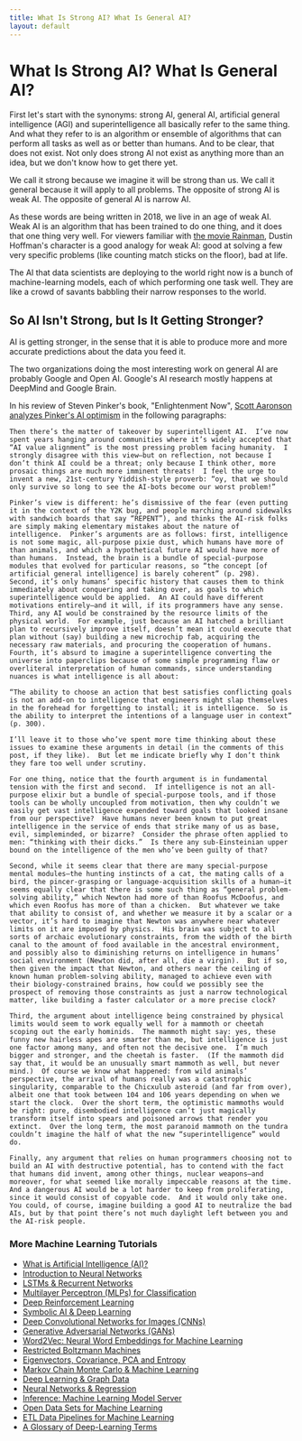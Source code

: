 ```yaml
---
title: What Is Strong AI? What Is General AI?
layout: default
---
```


# What Is Strong AI? What Is General AI?

First let's start with the synonyms: strong AI, general AI, artificial general intelligence (AGI) and superintelligence all basically refer to the same thing. And what they refer to is an algorithm or ensemble of algorithms that can perform all tasks as well as or better than humans. And to be clear, that does not exist. Not only does strong AI not exist as anything more than an idea, but we don't know how to get there yet. 

We call it strong because we imagine it will be strong than us. We call it general because it will apply to all problems. The opposite of strong AI is weak AI. The opposite of general AI is narrow AI. 

As these words are being written in 2018, we live in an age of weak AI. Weak AI is an algorithm that has been trained to do one thing, and it does that one thing very well. For viewers familiar with [the movie Rainman](http://www.imdb.com/title/tt0095953/), Dustin Hoffman's character is a good analogy for weak AI: good at solving a few very specific problems (like counting match sticks on the floor), bad at life. 

The AI that data scientists are deploying to the world right now is a bunch of machine-learning models, each of which performing one task well. They are like a crowd of savants babbling their narrow responses to the world. 

## So AI Isn't Strong, but Is It Getting Stronger?

AI is getting stronger, in the sense that it is able to produce more and more accurate predictions about the data you feed it. 

The two organizations doing the most interesting work on general AI are probably Google and Open AI. Google's AI research mostly happens at DeepMind and Google Brain. 

In his review of Steven Pinker's book, "Enlightenment Now", [Scott Aaronson analyzes Pinker's AI optimism](https://www.scottaaronson.com/blog/?p=3654) in the following paragraphs:

```
Then there’s the matter of takeover by superintelligent AI.  I’ve now spent years hanging around communities where it’s widely accepted that “AI value alignment” is the most pressing problem facing humanity.  I strongly disagree with this view—but on reflection, not because I don’t think AI could be a threat; only because I think other, more prosaic things are much more imminent threats!  I feel the urge to invent a new, 21st-century Yiddish-style proverb: “oy, that we should only survive so long to see the AI-bots become our worst problem!”

Pinker’s view is different: he’s dismissive of the fear (even putting it in the context of the Y2K bug, and people marching around sidewalks with sandwich boards that say “REPENT”), and thinks the AI-risk folks are simply making elementary mistakes about the nature of intelligence.  Pinker’s arguments are as follows: first, intelligence is not some magic, all-purpose pixie dust, which humans have more of than animals, and which a hypothetical future AI would have more of than humans.  Instead, the brain is a bundle of special-purpose modules that evolved for particular reasons, so “the concept [of artificial general intelligence] is barely coherent” (p. 298).  Second, it’s only humans’ specific history that causes them to think immediately about conquering and taking over, as goals to which superintelligence would be applied.  An AI could have different motivations entirely—and it will, if its programmers have any sense.  Third, any AI would be constrained by the resource limits of the physical world.  For example, just because an AI hatched a brilliant plan to recursively improve itself, doesn’t mean it could execute that plan without (say) building a new microchip fab, acquiring the necessary raw materials, and procuring the cooperation of humans.  Fourth, it’s absurd to imagine a superintelligence converting the universe into paperclips because of some simple programming flaw or overliteral interpretation of human commands, since understanding nuances is what intelligence is all about:

“The ability to choose an action that best satisfies conflicting goals is not an add-on to intelligence that engineers might slap themselves in the forehead for forgetting to install; it is intelligence.  So is the ability to interpret the intentions of a language user in context” (p. 300).

I’ll leave it to those who’ve spent more time thinking about these issues to examine these arguments in detail (in the comments of this post, if they like).  But let me indicate briefly why I don’t think they fare too well under scrutiny.

For one thing, notice that the fourth argument is in fundamental tension with the first and second.  If intelligence is not an all-purpose elixir but a bundle of special-purpose tools, and if those tools can be wholly uncoupled from motivation, then why couldn’t we easily get vast intelligence expended toward goals that looked insane from our perspective?  Have humans never been known to put great intelligence in the service of ends that strike many of us as base, evil, simpleminded, or bizarre?  Consider the phrase often applied to men: “thinking with their dicks.”  Is there any sub-Einsteinian upper bound on the intelligence of the men who’ve been guilty of that?

Second, while it seems clear that there are many special-purpose mental modules—the hunting instincts of a cat, the mating calls of a bird, the pincer-grasping or language-acquisition skills of a human—it seems equally clear that there is some such thing as “general problem-solving ability,” which Newton had more of than Roofus McDoofus, and which even Roofus has more of than a chicken.  But whatever we take that ability to consist of, and whether we measure it by a scalar or a vector, it’s hard to imagine that Newton was anywhere near whatever limits on it are imposed by physics.  His brain was subject to all sorts of archaic evolutionary constraints, from the width of the birth canal to the amount of food available in the ancestral environment, and possibly also to diminishing returns on intelligence in humans’ social environment (Newton did, after all, die a virgin).  But if so, then given the impact that Newton, and others near the ceiling of known human problem-solving ability, managed to achieve even with their biology-constrained brains, how could we possibly see the prospect of removing those constraints as just a narrow technological matter, like building a faster calculator or a more precise clock?

Third, the argument about intelligence being constrained by physical limits would seem to work equally well for a mammoth or cheetah scoping out the early hominids.  The mammoth might say: yes, these funny new hairless apes are smarter than me, but intelligence is just one factor among many, and often not the decisive one.  I’m much bigger and stronger, and the cheetah is faster.  (If the mammoth did say that, it would be an unusually smart mammoth as well, but never mind.)  Of course we know what happened: from wild animals’ perspective, the arrival of humans really was a catastrophic singularity, comparable to the Chicxulub asteroid (and far from over), albeit one that took between 104 and 106 years depending on when we start the clock.  Over the short term, the optimistic mammoths would be right: pure, disembodied intelligence can’t just magically transform itself into spears and poisoned arrows that render you extinct.  Over the long term, the most paranoid mammoth on the tundra couldn’t imagine the half of what the new “superintelligence” would do.

Finally, any argument that relies on human programmers choosing not to build an AI with destructive potential, has to contend with the fact that humans did invent, among other things, nuclear weapons—and moreover, for what seemed like morally impeccable reasons at the time.  And a dangerous AI would be a lot harder to keep from proliferating, since it would consist of copyable code.  And it would only take one.  You could, of course, imagine building a good AI to neutralize the bad AIs, but by that point there’s not much daylight left between you and the AI-risk people.
```

### <a name="resources">More Machine Learning Tutorials</a>

* [What is Artificial Intelligence (AI)?](./artificial-intelligence-ai.html)
* [Introduction to Neural Networks](./neuralnet-overview)
* [LSTMs & Recurrent Networks](./lstm)
* [Multilayer Perceptron (MLPs) for Classification](./multilayerperceptron)
* [Deep Reinforcement Learning](./deepreinforcementlearning)
* [Symbolic AI & Deep Learning](./symbolicreasoning)
* [Deep Convolutional Networks for Images (CNNs)](./convolutionalnetwork)
* [Generative Adversarial Networks (GANs)](./generative-adversarial-network)
* [Word2Vec: Neural Word Embeddings for Machine Learning](./word2vec)
* [Restricted Boltzmann Machines](./restrictedboltzmannmachine)
* [Eigenvectors, Covariance, PCA and Entropy](./eigenvector)
* [Markov Chain Monte Carlo & Machine Learning](/markovchainmontecarlo.html)
* [Deep Learning & Graph Data](./graphdata)
* [Neural Networks & Regression](./logistic-regression)
* [Inference: Machine Learning Model Server](./modelserver)
* [Open Data Sets for Machine Learning](./opendata)
* [ETL Data Pipelines for Machine Learning](./datavec)
* [A Glossary of Deep-Learning Terms](./glossary)

